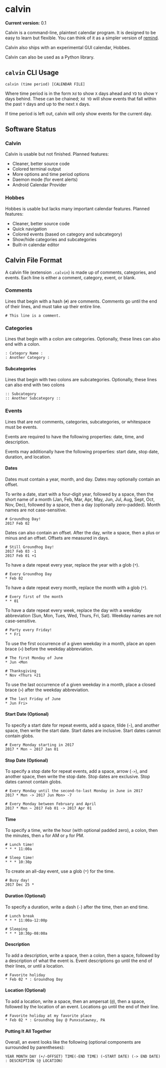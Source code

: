 # calvin

**Current version:** 0.1

Calvin is a command-line, plaintext calendar program. It is designed to be easy to learn but flexible. You can think of it as a simpler version of [remind](https://roaringpenguin.com/products/remind).

Calvin also ships with an experimental GUI calendar, Hobbes.

Calvin can also be used as a Python library.

## `calvin` CLI Usage

	calvin (time period) [CALENDAR FILE]

Where time period is in the form `Xd` to show `X` days ahead and `YD` to show `Y` days behind. These can be chained; `Xd YD` will show events that fall within the past `Y` days and up to the next `X` days.

If time period is left out, calvin will only show events for the current day.

## Software Status

### Calvin

Calvin is usable but not finished. Planned features:
* Cleaner, better source code
* Colored terminal output
* More options and time period options
* Daemon mode (for event alerts)
* Android Calendar Provider

### Hobbes

Hobbes is usable but lacks many important calendar features. Planned features:
* Cleaner, better source code
* Quick navigation
* Colored events (based on category and subcategory)
* Show/hide categories and subcategories
* Built-in calendar editor

## Calvin File Format

A calvin file (extension `.calvin`) is made up of comments, categories, and events. Each line is either a comment, category, event, or blank.

### Comments

Lines that begin with a hash (`#`) are comments. Comments go until the end of their lines, and must take up their entire line.

	# This line is a comment.

### Categories

Lines that begin with a colon are categories. Optionally, these lines can also end with a colon.

	: Category Name :
	: Another Category :

#### Subcategories

Lines that begin with two colons are subcategories. Optionally, these lines can also end with two colons

	:: Subcategory
	:: Another Subcategory ::

### Events

Lines that are not comments, categories, subcategories, or whitespace must be events.

Events are required to have the following properties: date, time, and description.

Events may additionally have the following properties: start date, stop date, duration, and location.

#### Dates

Dates must contain a year, month, and day. Dates may optionally contain an offset.

To write a date, start with a four-digit year, followed by a space, then the short name of a month (Jan, Feb, Mar, Apr, May, Jun, Jul, Aug, Sept, Oct, Nov, Dec), followed by a space, then a day (optionally zero-padded). Month names are not case-sensitive.

	# Groundhog Day!
	2017 Feb 02

Dates can also contain an offset. After the day, write a space, then a plus or minus and an offset. Offsets are measured in days.

	# Still Groundhog Day!
	2017 Feb 03 -1
	2017 Feb 01 +1

To have a date repeat every year, replace the year with a glob (`*`).

	# Every Groundhog Day
	* Feb 02

To have a date repeat every month, replace the month with a glob (`*`).

	# Every first of the month
	* * 01

To have a date repeat every week, replace the day with a weekday abbreviation (Sun, Mon, Tues, Wed, Thurs, Fri, Sat). Weekday names are not case-sensitive.

	# Party every Friday!
	* * Fri

To use the first occurrence of a given weekday in a month, place an open brace (`<`) before the weekday abbreviation.

	# The first Monday of June
	* Jun <Mon
	
	# Thanksgiving
	* Nov <Thurs +21

To use the last occurrence of a given weekday in a month, place a closed brace (`>`) after the weekday abbreviation.

	# The last Friday of June
	* Jun Fri>

#### Start Date (Optional)

To specify a start date for repeat events, add a space, tilde (`~`), and another space, then write the start date. Start dates are inclusive. Start dates cannot contain globs.

	# Every Monday starting in 2017
	2017 * Mon ~ 2017 Jan 01

#### Stop Date (Optional)

To specify a stop date for repeat events, add a space, arrow (`->`), and another space, then write the stop date. Stop dates are exclusive. Stop dates cannot contain globs.

	# Every Monday until the second-to-last Monday in June in 2017
	2017 * Mon -> 2017 Jun Mon> -7

	# Every Monday between February and April
	2017 * Mon ~ 2017 Feb 01 -> 2017 Apr 01

#### Time

To specify a time, write the hour (with optional padded zero), a colon, then the minutes, then `a` for AM or `p` for PM.

	# Lunch time!
	* * * 11:00a

	# Sleep time!
	* * * 10:30p

To create an all-day event, use a glob (`*`) for the time.

	# Busy day!
	2017 Dec 25 *

#### Duration (Optional)

To specify a duration, write a dash (`-`) after the time, then an end time.

	# Lunch break
	* * * 11:00a-12:00p

	# Sleeping
	* * * 10:30p-08:00a

#### Description

To add a description, write a space, then a colon, then a space, followed by a description of what the event is. Event descriptions go until the end of their lines, or until a location.

	# Favorite holiday
	* Feb 02 * : Groundhog Day

#### Location (Optional)

To add a location, write a space, then an ampersat (`@`), then a space, followed by the location of an event. Locations go until the end of their line.

	# Favorite holiday at my favorite place
	* Feb 02 * : Groundhog Day @ Punxsutawney, PA

#### Putting It All Together

Overall, an event looks like the following (optional components are surrounded by parentheses):

	YEAR MONTH DAY (+/-OFFSET) TIME(-END TIME) (~START DATE) (-> END DATE) : DESCRIPTION (@ LOCATION)
